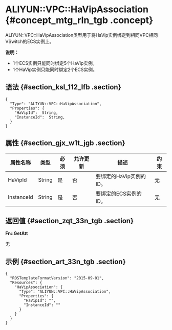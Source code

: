 # ALIYUN::VPC::HaVipAssociation {#concept_mtg_rln_tgb .concept}

ALIYUN::VPC::HaVipAssociation类型用于将HaVip实例绑定到相同VPC相同VSwitch的ECS实例上。

**说明：** 

-   1个ECS实例只能同时绑定5个HaVip实例。
-   1个HaVip实例只能同时绑定2个ECS实例。

## 语法 {#section_ksl_112_lfb .section}

```language-json
{
  "Type": "ALIYUN::VPC::HaVipAssociation",
  "Properties": {
    "HaVipId":  String,
    "InstanceId":  String,
  }
}
```

## 属性 {#section_gjx_w1t_jgb .section}

|属性名称|类型|必须|允许更新|描述|约束|
|----|--|--|----|--|--|
|HaVipId|String|是|否|要绑定的HaVip实例的ID。|无|
|InstanceId|String|是|否|要绑定的ECS实例的ID。|无|

## 返回值 {#section_zqt_33n_tgb .section}

**Fn::GetAtt**

无

## 示例 {#section_art_33n_tgb .section}

```language-json
{
  "ROSTemplateFormatVersion": "2015-09-01",
  "Resources": {
    "HaVipAssociation": {
      "Type": "ALIYUN::VPC::HaVipAssociation",
      "Properties": {
        "HaVipId": "",
        "InstanceId": ""
      }
    }
  }
}
```

